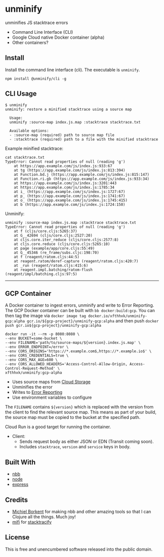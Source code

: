 # unminify
unminifies JS stacktrace errors

* Command Line Interface (CLI)
* Google Cloud native Docker container (alpha)
* Other containers?

## Install
Install the command line interface (cli). The executable is `unminify`.
```shell
npm install @unminify/cli -g
```

## CLI Usage
```shell
$ unminify
unminify: restore a minified stacktrace using a source map

  Usage:
  unminify :source-map index.js.map :stacktrace stacktrace.txt

  Available options:
  - :source-map (required) path to source map file
  - :stacktrace (required) path to a file with the minified stacktrace
```

Example minified stacktrace:
```shell
cat stacktrace.txt
TypeError: Cannot read properties of null (reading 'g')
    at https://app.example.com/js/index.js:933:67
    at tg (https://app.example.com/js/index.js:813:394)
    at Function.bd.j (https://app.example.com/js/index.js:815:147)
    at Function.ri.gb (https://app.example.com/js/index.js:933:34)
    at https://app.example.com/js/index.js:3201:443
    at https://app.example.com/js/index.js:1785:34
    at i_ (https://app.example.com/js/index.js:1727:67)
    at p_ (https://app.example.com/js/index.js:1741:67)
    at o_ (https://app.example.com/js/index.js:1745:415)
    at b (https://app.example.com/js/index.js:1724:150)
```

Unminify:
```shell
unminify :source-map index.js.map :stacktrace stacktrace.txt
TypeError: Cannot read properties of null (reading 'g')
    at f (cljs/core.cljs:5265:37)
    at G__42694 (cljs/core.cljs:2527:20)
    at cljs.core.iter_reduce (cljs/core.cljs:2577:8)
    at cljs.core.reduce (cljs/core.cljs:5265:10)
    at page (example/app/core.cljs:55:49)
    at G__45346 (re_frame/subs.cljc:198:70)
    at f (reagent/ratom.cljs:44:5)
    at reagent.ratom/deref-capture (reagent/ratom.cljs:420:7)
    at _run (reagent/ratom.cljs:415:6)
    at reagent.impl.batching/ratom-flush (reagent/impl/batching.cljs:97:5)
```
---
## GCP Container
A Docker container to ingest errors, unminify and write to Error Reporting.
The GCP Docker container can be built with `bb docker:build:gcp`.
You can then tag the image via `docker image tag docker.io/xfthhxk/unminify-gcp:alpha gcr.io/${gcp-project}/unminify-gcp:alpha` and then push
`docker push gcr.io${gcp-project}/unminify-gcp:alpha`


```shell
docker run -it --rm -p 8080:8080 \
--env BUCKET=some-bucket \
--env FILENAME='path/to/source-maps/${version}.index.js.map' \
--env ERROR_ENDPOINT=/error \
--env CORS_ORIGINS='https://*.example.com$,https://*.example.io$' \
--env CORS_CREDENTIALS=true \
--env CORS_MAX_AGE=600 \
--env CORS_ALLOWED_HEADERS='Access-Control-Allow-Origin, Access-Control-Request-Method' \
xfthhxk/unminify:gcp-alpha
```

* Uses source maps from [Cloud Storage](https://cloud.google.com/storage)
* Unminifies the error
* Writes to [Error Reporting](https://cloud.google.com/error-reporting)
* Use environment variables to configure

The `FILENAME` contains `${version}` which is replaced with the version from the client to find the relevant source map. This means as part of your build, the source map must be copied to the bucket at the specified path.

Cloud Run is a good target for running the container.

* Client:
  - Sends request body as either JSON or EDN (Transit coming soon).
  - Includes `stacktrace`, `version` and `service` keys in body.



## Built With
* [nbb](https://github.com/babashka/nbb)
* [node](https://nodejs.org)
* [express](https://expressjs.com)

## Credits
* [Michiel Borkent](https://github.com/borkdude) for making nbb and other amazing tools so that I can Clojure all the things. Much joy!
* [mifi](https://github.com/mifi) for [stacktracify](https://github.com/mifi/stacktracify)

## License
This is free and unencumbered software released into the public domain.
